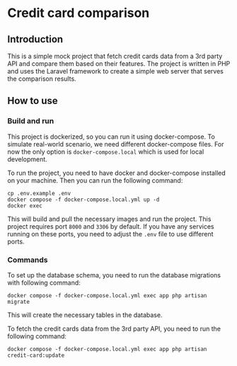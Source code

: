 # Credit card comparison
## Introduction
This is a simple mock project that fetch credit cards data from a 3rd party API and compare them based on their features. 
The project is written in PHP and uses the Laravel framework to create a simple web server that serves the comparison results. 

## How to use
### Build and run
This project is dockerized, so you can run it using docker-compose. To simulate real-world scenario, we need different 
docker-compose files. For now the only option is `docker-compose.local` which is used for local development.

To run the project, you need to have docker and docker-compose installed on your machine. Then you can run the following command:
```shell
cp .env.example .env
docker compose -f docker-compose.local.yml up -d
docker exec
```
This will build and pull the necessary images and run the project. This project requires port `8000` and `3306` by default.
If you have any services running on these ports, you need to adjust the `.env` file to use different ports.
### Commands
To set up the database schema, you need to run the database migrations with following command:
```shell
docker compose -f docker-compose.local.yml exec app php artisan migrate
```
This will create the necessary tables in the database.

To fetch the credit cards data from the 3rd party API, you need to run the following command:
```shell
docker compose -f docker-compose.local.yml exec app php artisan credit-card:update
```
